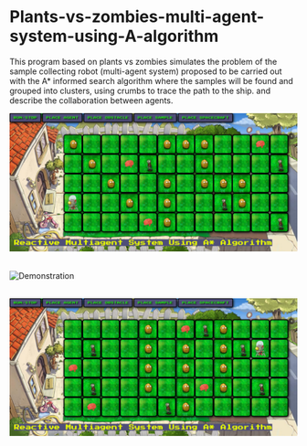 # Plants-vs-zombies-multi-agent-system-using-A-algorithm
This program based on plants vs zombies simulates the problem of the sample collecting robot (multi-agent system) proposed to be carried out with the A* informed search algorithm where the samples will be found and grouped into clusters, using crumbs to trace the path to the ship. and describe the collaboration between agents.

![Simulation](img/game2.png)
&nbsp;&nbsp;&nbsp;


![Demonstration](img/pvz.gif)


&nbsp;&nbsp;&nbsp;
![Simulation](img/game.png)





